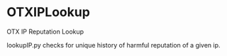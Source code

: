 # OTXIPLookup
OTX IP Reputation Lookup

lookupIP.py checks for unique history of harmful reputation of a given ip.
